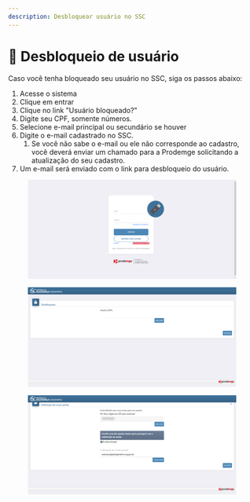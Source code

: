```yaml
---
description: Desbloquear usuário no SSC
---
```


# 🔐 Desbloqueio de usuário

Caso você tenha bloqueado seu usuário no SSC, siga os passos abaixo:

1. Acesse o sistema&#x20;
2. Clique em entrar
3. Clique no link "Usuário bloqueado?"
4. Digite seu CPF, somente números.
5. Selecione e-mail principal ou secundário se houver
6. Digite o e-mail cadastrado no SSC.
   1. Se você não sabe o e-mail ou ele não corresponde ao cadastro, você deverá enviar um chamado para a Prodemge solicitando a atualização do seu cadastro.
7. Um e-mail será enviado com o link para desbloqueio do usuário.



<figure><img src="../.gitbook/assets/image (73).png" alt=""><figcaption></figcaption></figure>

<figure><img src="../.gitbook/assets/image (84).png" alt=""><figcaption></figcaption></figure>

<figure><img src="../.gitbook/assets/image (65).png" alt=""><figcaption></figcaption></figure>

